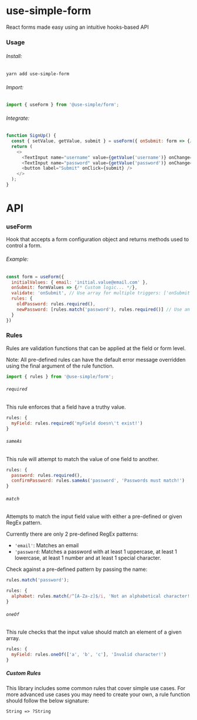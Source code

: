 # use-simple-form
React forms made easy using an intuitive hooks-based API

### Usage
###### Install: 
```bash
yarn add use-simple-form
```

###### Import:
```js
import { useForm } from '@use-simple/form';
```

###### Integrate:
```js
function SignUp() {
  const { setValue, getValue, submit } = useForm({ onSubmit: form => {/* Do stuff... */} });
  return (
    <>
      <TextInput name="username" value={getValue('username')} onChange={setValue('username')} />
      <TextInput name="password" value={getValue('password')} onChange={setValue('password')} />
      <button label="Submit" onClick={submit} />
    </>
  );
}
```

# API
### useForm
Hook that accepts a form configuration object and returns methods used to control a form.

###### Example:
```js
const form = useForm({
  initialValues: { email: 'initial.value@email.com' },
  onSubmit: formValues => {/* Custom logic... */},
  validate: 'onSubmit', // Use array for multiple triggers: ['onSubmit', 'onChange'],
  rules: {
    oldPassword: rules.required(),
    newPassword: [rules.match('password'), rules.required()] // Use an array to pass multiple rules
  }
})
```

### Rules
Rules are validation functions that can be applied at the field or form level.

Note: All pre-defined rules can have the default error message overridden using the final argument of the rule function.

```js
import { rules } from '@use-simple/form';
```

###### `required`
This rule enforces that a field have a truthy value.

```js
rules: {
  myField: rules.required('myField doesn\'t exist!')
}
```

###### `sameAs`
This rule will attempt to match the value of one field to another.

```js
rules: {
  password: rules.required(),
  confirmPassword: rules.sameAs('password', 'Passwords must match!')
}
```

###### `match`
Attempts to match the input field value with either a pre-defined or given RegEx pattern.

Currently there are only 2 pre-defined RegEx patterns:
* `'email'`: Matches an email
* `'password`: Matches a password with at least 1 uppercase, at least 1 lowercase, at least 1 number and at least 1 special character.

Check against a pre-defined pattern by passing the name: 
```js 
rules.match('password');
```

```js
rules: {
  alphabet: rules.match(/^[A-Za-z]$/i, 'Not an alphabetical character!')
}
```

###### `oneOf`
This rule checks that the input value should match an element of a given array.

```js
rules: {
  myField: rules.oneOf(['a', 'b', 'c'], 'Invalid character!')
}
```

##### Custom Rules
This library includes some common rules that cover simple use cases. For more advanced use cases you may need to create your own, a rule function should follow the below signature:

```
String => ?String
```
